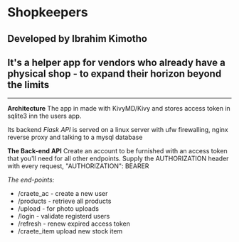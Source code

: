 # Shopkeepers

## Developed by Ibrahim Kimotho

## It's a helper app for vendors who already have a physical shop - to expand their horizon beyond the limits

_____
**Architecture**
The app in made with KivyMD/Kivy and stores access token in sqlite3 inn the users app.

Its backend *Flask API* is served on a linux server with ufw firewalling, nginx reverse proxy and talking to a mysql database

**The Back-end API**
Create an account to be furnished with an access token that you'll need for all other endpoints.
Supply the AUTHORIZATION header with every request, "AUTHORIZATION": BEARER <acces-token>

*The end-points:*
- /craete_ac - create a new user
- /products - retrieve all products
- /upload - for photo uploads
- /login - validate registerd users
- /refresh - renew expired access token
- /craete_item upload new stock item
